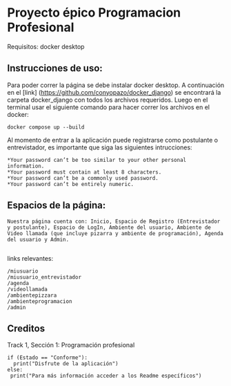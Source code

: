 # Proyecto épico Programacion Profesional

  
Requisitos: docker desktop

## Instrucciones de uso:

Para poder correr la página se debe instalar docker desktop. A continuación en el [link] (https://github.com/conyopazo/docker_django) se encontrará la carpeta docker_django con todos los archivos requeridos. Luego en el terminal usar el siguiente comando para hacer correr los archivos en el docker:
```
docker compose up --build
```
Al momento de entrar a la aplicación puede registrarse como postulante o entrevistador, es importante que siga las siguientes intrucciones:
```
*Your password can’t be too similar to your other personal information.
*Your password must contain at least 8 characters.
*Your password can’t be a commonly used password.
*Your password can’t be entirely numeric.
```
## Espacios de la página:

```
Nuestra página cuenta con: Inicio, Espacio de Registro (Entrevistador y postulante), Espacio de LogIn, Ambiente del usuario, Ambiente de Video llamada (que incluye pizarra y ambiente de programación), Agenda del usuario y Admin.


```

links relevantes:
```
/miusuario
/miusuario_entrevistador
/agenda
/videollamada
/ambientepizzara
/ambienteprogramacion
/admin
```
## Creditos ##
Track 1, Sección 1: Programación profesional


```
if (Estado == "Conforme"):
  print("Disfrute de la aplicación")
else:
 print("Para más información acceder a los Readme específicos")

```
